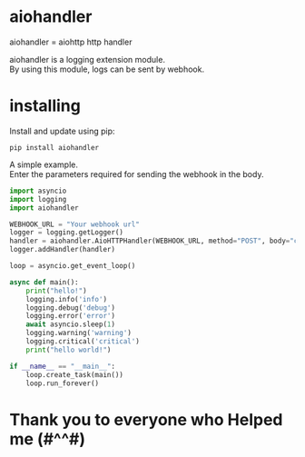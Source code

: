 # aiohandler  
aiohandler = aiohttp http handler

aiohandler is a logging extension module.  
By using this module, logs can be sent by webhook.  

# installing  
Install and update using pip:

`pip install aiohandler`  

A simple example.  
Enter the parameters required for sending the webhook in the body.  
```python
import asyncio
import logging
import aiohandler

WEBHOOK_URL = "Your webhook url"
logger = logging.getLogger()
handler = aiohandler.AioHTTPHandler(WEBHOOK_URL, method="POST", body="content")
logger.addHandler(handler)

loop = asyncio.get_event_loop()

async def main():
    print("hello!")
    logging.info('info')
    logging.debug('debug')
    logging.error('error')
    await asyncio.sleep(1)
    logging.warning('warning')
    logging.critical('critical')
    print("hello world!")

if __name__ == "__main__":
    loop.create_task(main())
    loop.run_forever()
```
# Thank you to everyone who Helped me (#^^#)
